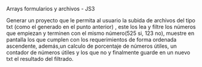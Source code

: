 Arrays formularios y archivos  - JS3

Generar un proyecto que le permita al usuario la subida de archivos del tipo txt (como el generado en el punto anterior) , este los lea y filtre los números que empiezan y terminen con el mismo número(525 si, 123 no), muestre en pantalla los que cumplen con los requerimientos de forma ordenada ascendente, además,un calculo de porcentaje de números útiles, un contador de números útiles y los que no  y finalmente guarde en un nuevo txt el resultado del filtrado.
